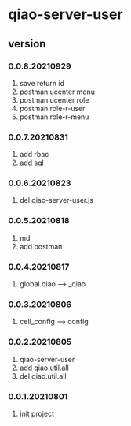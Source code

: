 # qiao-server-user

## version
### 0.0.8.20210929
1. save return id
2. postman ucenter menu
3. postman ucenter role
4. postman role-r-user
5. postman role-r-menu

### 0.0.7.20210831
1. add rbac
2. add sql

### 0.0.6.20210823
1. del qiao-server-user.js

### 0.0.5.20210818
1. md
2. add postman

### 0.0.4.20210817
1. global.qiao --> _qiao

### 0.0.3.20210806
1. cell_config --> config

### 0.0.2.20210805
1. qiao-server-user
2. add qiao.util.all
3. del qiao.util.all

### 0.0.1.20210801
1. init project
